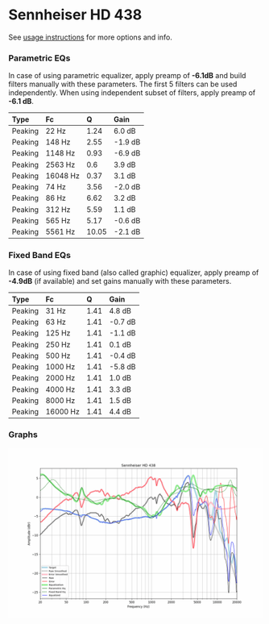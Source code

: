 # Sennheiser HD 438
See [usage instructions](https://github.com/jaakkopasanen/AutoEq#usage) for more options and info.

### Parametric EQs
In case of using parametric equalizer, apply preamp of **-6.1dB** and build filters manually
with these parameters. The first 5 filters can be used independently.
When using independent subset of filters, apply preamp of **-6.1 dB**.

| Type    | Fc       |     Q | Gain    |
|:--------|:---------|:------|:--------|
| Peaking | 22 Hz    |  1.24 | 6.0 dB  |
| Peaking | 148 Hz   |  2.55 | -1.9 dB |
| Peaking | 1148 Hz  |  0.93 | -6.9 dB |
| Peaking | 2563 Hz  |  0.6  | 3.9 dB  |
| Peaking | 16048 Hz |  0.37 | 3.1 dB  |
| Peaking | 74 Hz    |  3.56 | -2.0 dB |
| Peaking | 86 Hz    |  6.62 | 3.2 dB  |
| Peaking | 312 Hz   |  5.59 | 1.1 dB  |
| Peaking | 565 Hz   |  5.17 | -0.6 dB |
| Peaking | 5561 Hz  | 10.05 | -2.1 dB |

### Fixed Band EQs
In case of using fixed band (also called graphic) equalizer, apply preamp of **-4.9dB**
(if available) and set gains manually with these parameters.

| Type    | Fc       |    Q | Gain    |
|:--------|:---------|:-----|:--------|
| Peaking | 31 Hz    | 1.41 | 4.8 dB  |
| Peaking | 63 Hz    | 1.41 | -0.7 dB |
| Peaking | 125 Hz   | 1.41 | -1.1 dB |
| Peaking | 250 Hz   | 1.41 | 0.1 dB  |
| Peaking | 500 Hz   | 1.41 | -0.4 dB |
| Peaking | 1000 Hz  | 1.41 | -5.8 dB |
| Peaking | 2000 Hz  | 1.41 | 1.0 dB  |
| Peaking | 4000 Hz  | 1.41 | 3.3 dB  |
| Peaking | 8000 Hz  | 1.41 | 1.5 dB  |
| Peaking | 16000 Hz | 1.41 | 4.4 dB  |

### Graphs
![](./Sennheiser%20HD%20438.png)
